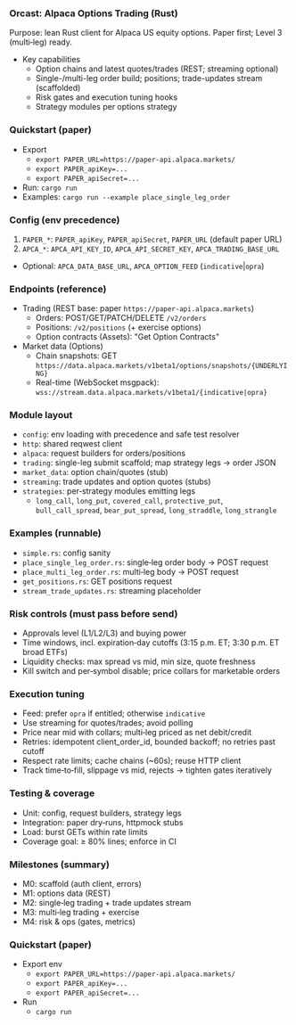 ### Orcast: Alpaca Options Trading (Rust)

Purpose: lean Rust client for Alpaca US equity options. Paper first; Level 3 (multi‑leg) ready.

- Key capabilities
  - Option chains and latest quotes/trades (REST; streaming optional)
  - Single-/multi-leg order build; positions; trade-updates stream (scaffolded)
  - Risk gates and execution tuning hooks
  - Strategy modules per options strategy

### Quickstart (paper)
- Export
  - `export PAPER_URL=https://paper-api.alpaca.markets/`
  - `export PAPER_apiKey=...`
  - `export PAPER_apiSecret=...`
- Run: `cargo run`
- Examples: `cargo run --example place_single_leg_order`

### Config (env precedence)
1) `PAPER_*`: `PAPER_apiKey`, `PAPER_apiSecret`, `PAPER_URL` (default paper URL)
2) `APCA_*`: `APCA_API_KEY_ID`, `APCA_API_SECRET_KEY`, `APCA_TRADING_BASE_URL`
- Optional: `APCA_DATA_BASE_URL`, `APCA_OPTION_FEED` (`indicative`|`opra`)

### Endpoints (reference)
- Trading (REST base: paper `https://paper-api.alpaca.markets`)
  - Orders: POST/GET/PATCH/DELETE `/v2/orders`
  - Positions: `/v2/positions` (+ exercise options)
  - Option contracts (Assets): "Get Option Contracts"
- Market data (Options)
  - Chain snapshots: GET `https://data.alpaca.markets/v1beta1/options/snapshots/{UNDERLYING}`
  - Real-time (WebSocket msgpack): `wss://stream.data.alpaca.markets/v1beta1/{indicative|opra}`

### Module layout
- `config`: env loading with precedence and safe test resolver
- `http`: shared reqwest client
- `alpaca`: request builders for orders/positions
- `trading`: single-leg submit scaffold; map strategy legs → order JSON
- `market_data`: option chain/quotes (stub)
- `streaming`: trade updates and option quotes (stubs)
- `strategies`: per‑strategy modules emitting legs
  - `long_call`, `long_put`, `covered_call`, `protective_put`,
    `bull_call_spread`, `bear_put_spread`, `long_straddle`, `long_strangle`

### Examples (runnable)
- `simple.rs`: config sanity
- `place_single_leg_order.rs`: single‑leg order body → POST request
- `place_multi_leg_order.rs`: multi‑leg body → POST request
- `get_positions.rs`: GET positions request
- `stream_trade_updates.rs`: streaming placeholder

### Risk controls (must pass before send)
- Approvals level (L1/L2/L3) and buying power
- Time windows, incl. expiration‑day cutoffs (3:15 p.m. ET; 3:30 p.m. ET broad ETFs)
- Liquidity checks: max spread vs mid, min size, quote freshness
- Kill switch and per‑symbol disable; price collars for marketable orders

### Execution tuning
- Feed: prefer `opra` if entitled; otherwise `indicative`
- Use streaming for quotes/trades; avoid polling
- Price near mid with collars; multi‑leg priced as net debit/credit
- Retries: idempotent client_order_id, bounded backoff; no retries past cutoff
- Respect rate limits; cache chains (~60s); reuse HTTP client
- Track time‑to‑fill, slippage vs mid, rejects → tighten gates iteratively

### Testing & coverage
- Unit: config, request builders, strategy legs
- Integration: paper dry‑runs, httpmock stubs
- Load: burst GETs within rate limits
- Coverage goal: ≥ 80% lines; enforce in CI

### Milestones (summary)
- M0: scaffold (auth client, errors)
- M1: options data (REST)
- M2: single‑leg trading + trade updates stream
- M3: multi‑leg trading + exercise
- M4: risk & ops (gates, metrics)

### Quickstart (paper)
- Export env
  - `export PAPER_URL=https://paper-api.alpaca.markets/`
  - `export PAPER_apiKey=...`
  - `export PAPER_apiSecret=...`
- Run
  - `cargo run`

